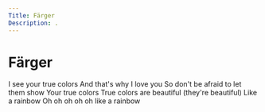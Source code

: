 ```yaml
---
Title: Färger
Description: .
---
```


Färger
==========================

I see your true colors
And that's why I love you
So don't be afraid to let them show
Your true colors
True colors are beautiful (they're beautiful)
Like a rainbow
Oh oh oh oh oh like a rainbow

<div class='flex-box off-white-padding'>
    <div class="flex-item color-highlight-1 border border-accent-color">
    <span class='some-content-before'></span>
    </div>
    <div class="flex-item color-highlight-2 border border-accent-color">
        <span class='some-content-before'></span>
    </div>
    <div class="flex-item color-highlight-3 border border-accent-color">
        <span class='some-content-before'></span>
    </div>
    <div class="flex-item color-highlight-4 border border-accent-color">
        <span class='some-content-before'></span>
    </div>
    <div class="flex-item color-highlight-5 border border-accent-color">
        <span class='some-content-before'></span>
    </div>
</div>
